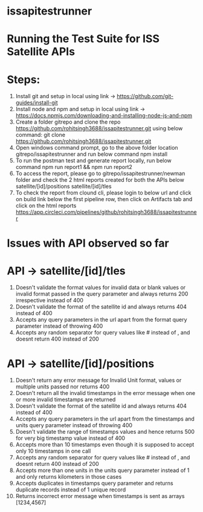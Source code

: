 # issapitestrunner

# Running the Test Suite for ISS Satellite APIs

# Steps:
1. Install git and setup in local using link -> https://github.com/git-guides/install-git
2. Install node and npm and setup in local using link -> https://docs.npmjs.com/downloading-and-installing-node-js-and-npm
3. Create a folder gitrepo and clone the repo https://github.com/rohitsingh3688/issapitestrunner.git using below command:
    git clone https://github.com/rohitsingh3688/issapitestrunner.git
4. Open windows command prompt, go to the above folder location gitrepo/issapitestrunner and run below command
    npm install
5. To run the postman test and generate report locally, run below command
    npm run report1 && npm run report2
6. To access the report, please go to gitrepo/issapitestrunner/newman folder and check the 2 html reports created for both the APIs below
   satellite/[id]/positions
   satellite/[id]/tles
7. To check the report from clound cli, please login to below url and click on build link below the first pipeline row, then click on Artifacts tab and click on the html          reports
   https://app.circleci.com/pipelines/github/rohitsingh3688/issapitestrunner
   
# Issues with API observed so far

# API -> satellite/[id]/tles
1. Doesn't validate the format values for invalid data or blank values or invalid format passed in the query parameter and always returns 200 irrespective instead of 400
2. Doesn't validate the format of the satellite id and always returns 404 instead of 400
3. Accepts any query parameters in the url apart from the format query parameter instead of throwing 400
4. Accepts any random separator for query values like # instead of , and doesnt return 400 instead of 200
    
# API -> satellite/[id]/positions
1. Doesn't return any error message for Invalid Unit format, values or multiple units passed nor returns 400
2. Doesn't return all the invalid timestamps in the error message when one or more invalid timestamps are returned
3. Doesn't validate the format of the satellite id and always returns 404 instead of 400
4. Accepts any query parameters in the url apart from the timestamps and units query parameter instead of throwing 400
5. Doesn't validate the range of timestamps values and hence returns 500 for very big timestamp value instead of 400
6. Accepts more than 10 timestamps even though it is supposed to accept only 10 timestamps in one call
7. Accepts any random separator for query values like # instead of , and doesnt return 400 instead of 200
8. Accepts more than one units in the units query parameter instead of 1 and only returns kilometers in those cases
9. Accepts duplicates in timestamps query parameter and returns duplicate records instead of 1 unique record
10. Returns incorrect error message when timestamps is sent as arrays [1234,4567]
   


